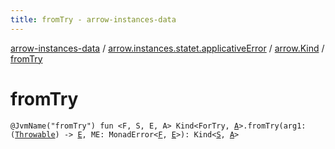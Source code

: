 ```yaml
---
title: fromTry - arrow-instances-data
---
```


[arrow-instances-data](../../index.html) / [arrow.instances.statet.applicativeError](../index.html) / [arrow.Kind](index.html) / [fromTry](./from-try.html)

# fromTry

`@JvmName("fromTry") fun <F, S, E, A> Kind<ForTry, `[`A`](from-try.html#A)`>.fromTry(arg1: (`[`Throwable`](https://kotlinlang.org/api/latest/jvm/stdlib/kotlin/-throwable/index.html)`) -> `[`E`](from-try.html#E)`, ME: MonadError<`[`F`](from-try.html#F)`, `[`E`](from-try.html#E)`>): Kind<`[`S`](from-try.html#S)`, `[`A`](from-try.html#A)`>`